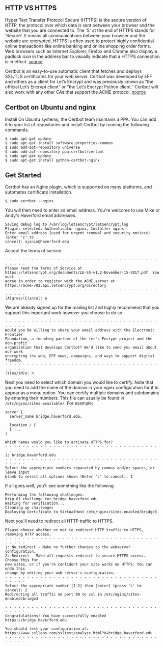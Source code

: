 ## HTTP VS HTTPS  

Hyper Text Transfer Protocol Secure (HTTPS) is the secure version of HTTP, the protocol over which data is sent between your browser and the website that you are connected to. The 'S' at the end of HTTPS stands for 'Secure'. It means all communications between your browser and the website are encrypted. HTTPS is often used to protect highly confidential online transactions like online banking and online shopping order forms.
Web browsers such as Internet Explorer, Firefox and Chrome also display a padlock icon in the address bar to visually indicate that a HTTPS connection is in effect.
[source](https://www.instantssl.com/ssl-certificate-products/https.html)

Certbot is an easy-to-use automatic client that fetches and deploys SSL/TLS certificates for your web server. Certbot was developed by EFF and others as a client for Let’s Encrypt and was previously known as “the official Let’s Encrypt client” or “the Let’s Encrypt Python client.” Certbot will also work with any other CAs that support the ACME protocol.
[source](https://certbot.eff.org/about/)

## Certbot on Ubuntu and nginx 
Install
On Ubuntu systems, the Certbot team maintains a PPA. You can add it to your list of repositories and install Certbot by running the following commands.
```
$ sudo apt-get update
$ sudo apt-get install software-properties-common
$ sudo add-apt-repository universe
$ sudo add-apt-repository ppa:certbot/certbot
$ sudo apt-get update
$ sudo apt-get install python-certbot-nginx 
```
## Get Started  
Certbot has an Nginx plugin, which is supported on many platforms, and automates certificate installation.

`$ sudo certbot --nginx`

You will then need to enter an email address.  You're welcome to use Mike or Andy's Haverford email addresses. 
```
Saving debug log to /var/log/letsencrypt/letsencrypt.log
Plugins selected: Authenticator nginx, Installer nginx
Enter email address (used for urgent renewal and security notices) (Enter 'c' to
cancel): ajanco@haverford.edu
```
Accept the terms of service 
```
- - - - - - - - - - - - - - - - - - - - - - - - - - - - - - - - - - - - - - - -
Please read the Terms of Service at
https://letsencrypt.org/documents/LE-SA-v1.2-November-15-2017.pdf. You must
agree in order to register with the ACME server at
https://acme-v02.api.letsencrypt.org/directory
- - - - - - - - - - - - - - - - - - - - - - - - - - - - - - - - - - - - - - - -
(A)gree/(C)ancel: a
```
We are already signed up for the mailing list and highly recommend that you support this important work however you choose to do so. 
```
- - - - - - - - - - - - - - - - - - - - - - - - - - - - - - - - - - - - - - - -
Would you be willing to share your email address with the Electronic Frontier
Foundation, a founding partner of the Let's Encrypt project and the non-profit
organization that develops Certbot? We'd like to send you email about our work
encrypting the web, EFF news, campaigns, and ways to support digital freedom.
- - - - - - - - - - - - - - - - - - - - - - - - - - - - - - - - - - - - - - - -
(Y)es/(N)o: n
```
Next you need to select which domain you would like to certify.  Note that you need to add the name of the domain in your nginx configuration for it to appear as a menu option.  You can certify multiple domains and subdomains by entering their numbers. 
This file can usually be found in `/etc/nginx/sites-available/`. For example: 
```
server {
  server_name bridge.haverford.edu; 
  
  location / {
  } ...
}
```
```
Which names would you like to activate HTTPS for?
- - - - - - - - - - - - - - - - - - - - - - - - - - - - - - - - - - - - - - - -
1: bridge.haverford.edu
- - - - - - - - - - - - - - - - - - - - - - - - - - - - - - - - - - - - - - - -
Select the appropriate numbers separated by commas and/or spaces, or leave input
blank to select all options shown (Enter 'c' to cancel): 1
```
If all goes well, you'll see something like the following: 
```Obtaining a new certificate
Performing the following challenges:
http-01 challenge for bridge.haverford.edu
Waiting for verification...
Cleaning up challenges
Deploying Certificate to VirtualHost /etc/nginx/sites-enabled/bridge3
```
Next you'll need to redirect all HTTP traffic to HTTPS.
```
Please choose whether or not to redirect HTTP traffic to HTTPS, removing HTTP access.
- - - - - - - - - - - - - - - - - - - - - - - - - - - - - - - - - - - - - - - -
1: No redirect - Make no further changes to the webserver configuration.
2: Redirect - Make all requests redirect to secure HTTPS access. Choose this for
new sites, or if you're confident your site works on HTTPS. You can undo this
change by editing your web server's configuration.
- - - - - - - - - - - - - - - - - - - - - - - - - - - - - - - - - - - - - - - -
Select the appropriate number [1-2] then [enter] (press 'c' to cancel): 2
Redirecting all traffic on port 80 to ssl in /etc/nginx/sites-enabled/bridge3
```

```
- - - - - - - - - - - - - - - - - - - - - - - - - - - - - - - - - - - - - - - -
Congratulations! You have successfully enabled https://bridge.haverford.edu

You should test your configuration at:
https://www.ssllabs.com/ssltest/analyze.html?d=bridge.haverford.edu
- - - - - - - - - - - - - - - - - - - - - - - - - - - - - - - - - - - - - - - -
```




